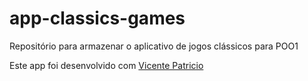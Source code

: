 # app-classics-games
Repositório para armazenar o aplicativo de jogos clássicos para POO1

Este app foi desenvolvido com [Vicente Patricio](https://github.com/quevicente)
